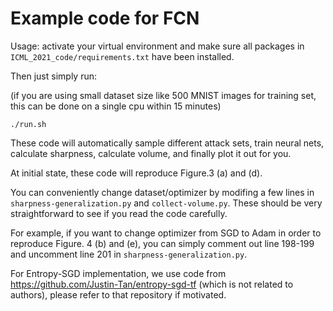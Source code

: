 # Example code for FCN

Usage: activate your virtual environment and make sure all packages in `ICML_2021_code/requirements.txt` have been installed.

Then just simply run:

(if you are using small dataset size like 500 MNIST images for training set, this can be done on a single cpu within 15 minutes)

`./run.sh`

These code will automatically sample different attack sets, train neural nets, calculate sharpness, calculate volume, and finally plot it out for you.

At initial state, these code will reproduce Figure.3 (a) and (d). 

You can conveniently change dataset/optimizer by modifing a few lines in `sharpness-generalization.py`
and `collect-volume.py`. 
These should be very straightforward to see if you read the code carefully. 

For example, if you want to change optimizer from SGD to Adam in order to reproduce Figure. 4 (b) and (e),
you can simply comment out line 198-199 and uncomment line 201 in `sharpness-generalization.py`.

For Entropy-SGD implementation, we use code from https://github.com/Justin-Tan/entropy-sgd-tf (which is not related to authors),
please refer to that repository if motivated.
